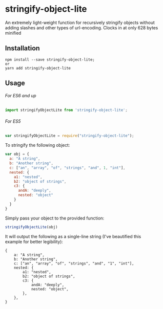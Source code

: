 # stringify-object-lite
An extremely light-weight function for recursively stringify objects without adding slashes and other types of url-encoding. Clocks in at only 628 bytes minified

## Installation

```shell
npm install --save stringify-object-lite;
or
yarn add stringify-object-lite
```

## Usage

###### For ES6 and up
```javascript
import stringifyObjectLite from 'stringify-object-lite';
```

###### For ES5
```javascript
var stringifyObjectLite = require("stringify-object-lite");
```

To stringify the following object:

```javascript
var obj = {
  a: "A string",
  b: "Another string",
  c: ["an", "array", "of", "strings", "and", 1, "int"],
  nested: {
    a1: "nested",
    b2: "object of strings",
    c3: {
      andA: "deeply",
      nested: "object"
    }
  }
}
```

Simply pass your object to the provided function:

```javascript
stringifyObjectLite(obj)
```

It will output the following as a single-line string (I've beautified this example for better legibility):

```
{
    a: "A string",
    b: "Another string",
    c: ["an", "array", "of", "strings", "and", "1", "int"],
    nested: {
        a1: "nested",
        b2: "object of strings",
        c3: {
            andA: "deeply",
            nested: "object",
        },
    },
}
```
